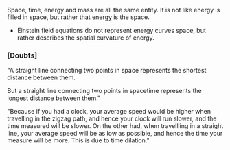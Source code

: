 Space, time, energy and mass are all the same entity.
It is not like energy is filled in space, but rather that energy is the space.

- Einstein field equations do not represent energy curves space, but rather describes the spatial curvature of energy.

### [Doubts]

"A straight line connecting two points in space represents the shortest distance between them.

But a straight line connecting two points in spacetime represents the longest distance between them."


"Because if you had a clock, your average speed would be higher when travelling in the zigzag path, and hence your clock will run slower, and the time measured will be slower. On the other had, when travellling in a straight line, your average speed will be as low as possible, and hence the time your measure will be more. This is due to time dilation."
